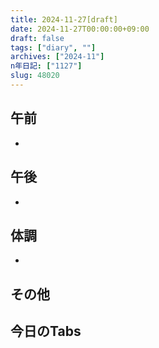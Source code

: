 ```yaml
---
title: 2024-11-27[draft]
date: 2024-11-27T00:00:00+09:00
draft: false
tags: ["diary", ""]
archives: ["2024-11"]
n年日記: ["1127"]
slug: 48020
---
```

## 午前
- 
## 午後
- 
## 体調
- 
## その他
## 今日のTabs